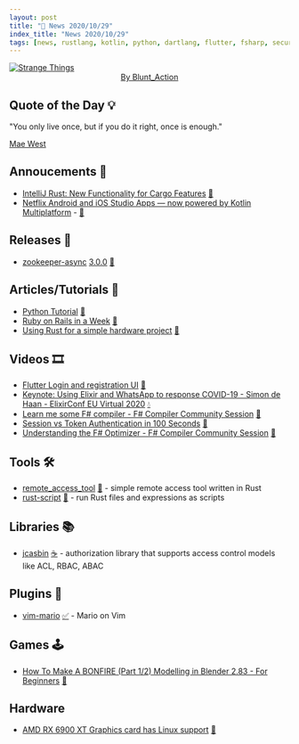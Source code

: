```yaml
---
layout: post
title: "📜 News 2020/10/29"
index_title: "News 2020/10/29"
tags: [news, rustlang, kotlin, python, dartlang, flutter, fsharp, security, java, vim, neovim, blender, gamedev, linux, amd, netflix, android, ios]
---
```


<a href="https://www.reddit.com/r/Art/comments/jjq87h/strange_things_digital_blunt_action_2020/">
  <img src="https://user-images.githubusercontent.com/430272/97593647-a8c84d00-19e0-11eb-88a2-e7c59cf7cdd5.jpg"
     alt="Strange Things"
     class="image">
</a>

<div style="text-align:center">
   <a href="https://www.instagram.com/blunt_action">By Blunt_Action</a>
</div>

## Quote of the Day 💡

"You only live once, but if you do it right, once is enough."

[Mae West](https://en.wikipedia.org/wiki/Mae_West)

## Annoucements 🥁

- [IntelliJ Rust: New Functionality for Cargo Features](https://blog.jetbrains.com/clion/2020/10/intellij-rust-new-functionality-for-cargo-features) [🦀](https://www.rust-lang.org "#rust")
- [Netflix Android and iOS Studio Apps — now powered by Kotlin Multiplatform](https://netflixtechblog.com/netflix-android-and-ios-studio-apps-kotlin-multiplatform-d6d4d8d25d23) - [🗼](https://kotlinlang.org "#kotlin") 

## Releases 🥳

- [zookeeper-async](https://crates.io/crates/zookeeper-async) [3.0.0](https://crates.io/crates/zookeeper-async/3.0.0) [🦀](https://www.rust-lang.org "#rust")

## Articles/Tutorials 📜

- [Python Tutorial](https://www.learnandmakeit.com/python-tutorial) [🐍](https://www.python.org "#python")
- [Ruby on Rails in a Week](https://www.simplethread.com/ruby-on-rails-in-a-week) [🔻](https://www.ruby-lang.org "#ruby")
- [Using Rust for a simple hardware project](https://blog.tonari.no/rust-simple-hardware-project) [🦀](https://www.rust-lang.org "#rust")

## Videos 🎞

- [Flutter Login and registration UI](https://www.youtube.com/watch?v=05uSC6yUIrw) [🎯](https://flutter.dev "#dart #flutter")
- [Keynote: Using Elixir and WhatsApp to response COVID-19 - Simon de Haan - ElixirConf EU Virtual 2020](https://www.youtube.com/watch?v=gaJVxzNbfRM) [💧](https://elixir-lang.org "#elixirlang")
- [Learn me some F# compiler - F# Compiler Community Session](https://www.youtube.com/watch?v=-dKf15xSWPY) [🔷](https://fsharp.org "#fsharp")
- [Session vs Token Authentication in 100 Seconds](https://www.youtube.com/watch?v=UBUNrFtufWo) [🔑]("#security")
- [Understanding the F# Optimizer - F# Compiler Community Session](https://www.youtube.com/watch?v=sfAe5lDue7k) [🔷](https://fsharp.org "#fsharp")

## Tools 🛠

- [remote_access_tool](https://github.com/Wafelack/remote_access_tool) [🦀](https://www.rust-lang.org "#rust") - simple remote access tool written in Rust
- [rust-script](https://rust-script.org) [🦀](https://www.rust-lang.org "#rust") - run Rust files and expressions as scripts

## Libraries 📚

- [jcasbin](https://github.com/casbin/jcasbin) [☕️](https://www.java.com "#java") - authorization library that supports access control models like ACL, RBAC, ABAC

## Plugins 🔌

- [vim-mario](https://github.com/rbtnn/vim-mario) [✅](https://www.vim.org "#vim") - Mario on Vim

## Games 🕹

- [How To Make A BONFIRE (Part 1/2) Modelling in Blender 2.83 - For Beginners](https://www.youtube.com/watch?v=belNDoa5DI4) [🦖](https://www.blender.org "#blender #gamedev")

## Hardware

- [AMD RX 6900 XT Graphics card has Linux support](https://www.amd.com/en/products/graphics/amd-radeon-rx-6900-xt) [🐧](https://en.wikipedia.org/wiki/Linux "#linux")






